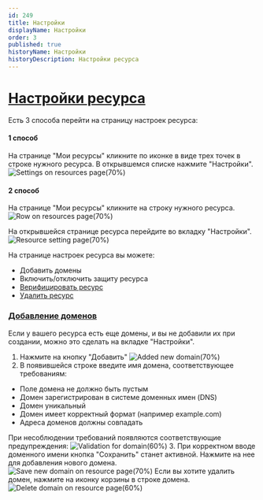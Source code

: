 ```yaml
---
id: 249
title: Настройки
displayName: Настройки
order: 3
published: true
historyName: Настройки
historyDescription: Настройки ресурса
---
```


# [Настройки ресурса](settings-for-resource)

Есть 3 способа перейти на страницу настроек ресурса:

#### 1 способ
На странице "Мои ресурсы" кликните по иконке в виде трех точек в строке нужного ресурса. В открывшемся списке нажмите "Настройки".
![Settings on resources page(70%)](https://img.solarspace.pro/docs/settings-on-resources-page.jpg "Настройки на странице ресурсов")

#### 2 способ
На странице "Мои ресурсы" кликните на строку нужного ресурса.
![Row on resources page(70%)](https://img.solarspace.pro/docs/row-on-resources-page.jpg "Ресурс на странице ресурсов")

На открывшейся странице ресурса перейдите во вкладку "Настройки".
![Resource setting page(70%)](https://img.solarspace.pro/docs/resource-setting-page.jpg "Страница настроек ресурса")

На странице настроек ресурса вы можете:
- Добавить домены 
- Включить/отключить защиту ресурса
- [Верифицировать ресурс]([206])
- [Удалить ресурс]([250])

### [Добавление доменов](add-domain)
Если у вашего ресурса есть еще домены, и вы не добавили их при создании, можно это сделать на вкладке "Настройки".

1. Нажмите на кнопку "Добавить"
![Added new domain(70%)](https://img.solarspace.pro/docs/added-new-domain.jpg "Добавление нового домена")
2. В появившейся строке введите имя домена, соответствующее требованиям:
- Поле домена не должно быть пустым
- Домен зарегистрирован в системе доменных имен (DNS)
- Домен уникальный
- Домен имеет корректный формат (например example.com)
- Адреса доменов должны совпадать

При несоблюдении требований появляются соответствующие предупреждения:
![Validation for domain(60%)](https://img.solarspace.pro/docs/validation-for-domain.jpg "Предупреждающие сообщения при добавлении домена")
3. При корректном вводе доменного имени кнопка "Сохранить" станет активной. Нажмите на нее для добавления нового домена.
![Save new domain on resource page(70%)](https://img.solarspace.pro/docs/save-new-domain-on-resource-page.jpg "Добавление домена на странице ресурса")
Если вы хотите удалить домен, нажмите на иконку корзины в строке домена.
![Delete domain on resource page(60%)](https://img.solarspace.pro/docs/delete-domain-on-resource-page.jpg "Удаление домена на странице ресурса")